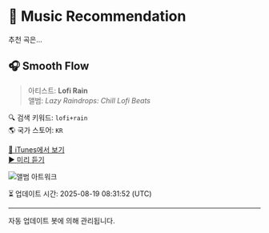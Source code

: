 
# 🎵 Music Recommendation

추천 곡은...

## 🎧 Smooth Flow  
> 아티스트: **Lofi Rain**  
> 앨범: _Lazy Raindrops: Chill Lofi Beats_  

🔍 검색 키워드: `lofi+rain`  
🌎 국가 스토어: `KR`

[🔗 iTunes에서 보기](https://music.apple.com/kr/album/smooth-flow/1758411350?i=1758411351&uo=4)  
[▶️ 미리 듣기](https://audio-ssl.itunes.apple.com/itunes-assets/AudioPreview221/v4/10/62/c8/1062c82d-c403-56bb-1a45-5de9bac41d52/mzaf_4904742260496626274.plus.aac.p.m4a)

![앨범 아트워크](https://is1-ssl.mzstatic.com/image/thumb/Music211/v4/4f/e8/e1/4fe8e1d7-9267-fe3f-a24d-34f8e29475e7/cover_10311567.jpg/100x100bb.jpg)

⏳ 업데이트 시간: 2025-08-19 08:31:52 (UTC)

---
자동 업데이트 봇에 의해 관리됩니다.
